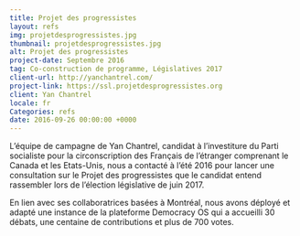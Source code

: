 ```yaml
---
title: Projet des progressistes
layout: refs
img: projetdesprogressistes.jpg
thumbnail: projetdesprogressistes.jpg
alt: Projet des progressistes
project-date: Septembre 2016
tag: Co-construction de programme, Législatives 2017
client-url: http://yanchantrel.com/
project-link: https://ssl.projetdesprogressistes.org
client: Yan Chantrel
locale: fr
Categories: refs
date: 2016-09-26 00:00:00 +0000
---
```


L’équipe de campagne de Yan Chantrel, candidat à l’investiture du Parti socialiste pour la circonscription des Français de l’étranger comprenant le Canada et les Etats-Unis, nous a contacté à l’été 2016 pour lancer une consultation sur le Projet des progressistes que le candidat entend rassembler lors de l’élection législative de juin 2017.

En lien avec ses collaboratrices basées à Montréal, nous avons déployé et adapté une instance de la plateforme Democracy OS qui a accueilli 30 débats, une centaine de contributions et plus de 700 votes.
